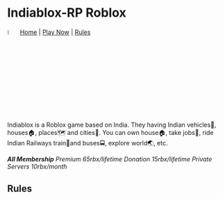 # Indiablox-RP Roblox
<img src="https://tr.rbxcdn.com/180DAY-ff004ab2765cbbbed58ee9ada85f59b3/256/256/Image/Webp/noFilter" alt="Girl in a jacket" width="5%" height="5%"> [Home](/) | [Play Now](https://www.roblox.com/games/16824677804/Indiablox-RP) | [Rules](#C4)
<br>
<p>Indiablox is a Roblox game based on India. They having Indian vehicles🚗, houses🏠, places🗺️ and cities🌆. You can own house🏠, take jobs🏢, ride Indian Railways train🚆and buses🚍, explore world🌏, etc.

<i><b>All Membership</b>
Premium 65rbx/lifetime
Donation 15rbx/lifetime
Private Servers 10rbx/month</i><br></p>
<h2 id="C4">Rules</h2>
